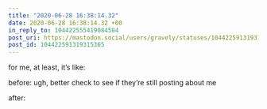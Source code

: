 ```yaml
---
title: "2020-06-28 16:38:14.32"
date: 2020-06-28 16:38:14.32 +00
in_reply_to: 104422555419084584
post_uri: https://mastodon.social/users/gravely/statuses/104422591319315365
post_id: 104422591319315365
---
```

for me, at least, it’s like:

before: ugh, better check to see if they’re still posting about me

after:


